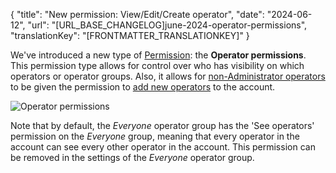{
  "title": "New permission: View/Edit/Create operator",
  "date": "2024-06-12",
  "url": "[URL_BASE_CHANGELOG]june-2024-operator-permissions",
  "translationKey": "[FRONTMATTER_TRANSLATIONKEY]"
}

We've introduced a new type of [Permission]([LINK_URL_1]): the **Operator permissions**. This permission type allows for control over who has visibility on which operators or operator groups. Also, it allows for [non-Administrator operators]([LINK_URL_2]) to be given the permission to [add new operators]([LINK_URL_3]) to the account.

![Operator permissions]([LINK_URL_4])

Note that by default, the *Everyone* operator group has the 'See operators' permission on the *Everyone* group, meaning that every operator in the account can see every other operator in the account. This permission can be removed in the settings of the *Everyone* operator group.